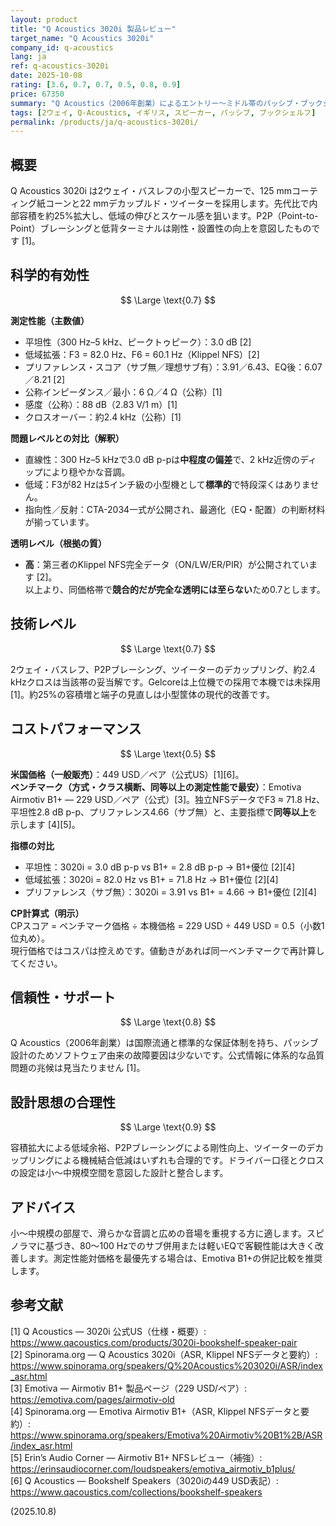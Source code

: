 ```yaml
---
layout: product
title: "Q Acoustics 3020i 製品レビュー"
target_name: "Q Acoustics 3020i"
company_id: q-acoustics
lang: ja
ref: q-acoustics-3020i
date: 2025-10-08
rating: [3.6, 0.7, 0.7, 0.5, 0.8, 0.9]
price: 67350
summary: "Q Acoustics（2006年創業）によるエントリー〜ミドル帯のパッシブ・ブックシェルフ。設計は合理的で、客観性能はこの価格帯として競合的ですが、同等以上性能の最安製品に対しては価格優位が小さいです。"
tags: [2ウェイ, Q-Acoustics, イギリス, スピーカー, パッシブ, ブックシェルフ]
permalink: /products/ja/q-acoustics-3020i/
---
```

## 概要

Q Acoustics 3020i は2ウェイ・バスレフの小型スピーカーで、125 mmコーティング紙コーンと22 mmデカップルド・ツイーターを採用します。先代比で内部容積を約25%拡大し、低域の伸びとスケール感を狙います。P2P（Point-to-Point）ブレーシングと低背ターミナルは剛性・設置性の向上を意図したものです [1]。

## 科学的有効性  
$$ \Large \text{0.7} $$

**測定性能（主数値）**  
- 平坦性（300 Hz–5 kHz、ピークトゥピーク）：3.0 dB [2]  
- 低域拡張：F3 = 82.0 Hz、F6 = 60.1 Hz（Klippel NFS）[2]  
- プリファレンス・スコア（サブ無／理想サブ有）：3.91／6.43、EQ後：6.07／8.21 [2]  
- 公称インピーダンス／最小：6 Ω／4 Ω（公称）[1]  
- 感度（公称）：88 dB（2.83 V/1 m）[1]  
- クロスオーバー：約2.4 kHz（公称）[1]

**問題レベルとの対比（解釈）**  
- 直線性：300 Hz–5 kHzで3.0 dB p-pは**中程度の偏差**で、2 kHz近傍のディップにより穏やかな音調。  
- 低域：F3が82 Hzは5インチ級の小型機として**標準的**で特段深くはありません。  
- 指向性／反射：CTA-2034一式が公開され、最適化（EQ・配置）の判断材料が揃っています。

**透明レベル（根拠の質）**  
- **高**：第三者のKlippel NFS完全データ（ON/LW/ER/PIR）が公開されています [2]。  
以上より、同価格帯で**競合的だが完全な透明には至らない**ため0.7とします。

## 技術レベル  
$$ \Large \text{0.7} $$

2ウェイ・バスレフ、P2Pブレーシング、ツイーターのデカップリング、約2.4 kHzクロスは当該帯の妥当解です。Gelcoreは上位機での採用で本機では未採用 [1]。約25%の容積増と端子の見直しは小型筐体の現代的改善です。

## コストパフォーマンス  
$$ \Large \text{0.5} $$

**米国価格（一般販売）**：449 USD／ペア（公式US）[1][6]。  
**ベンチマーク（方式・クラス横断、同等以上の測定性能で最安）**：Emotiva Airmotiv B1+ — 229 USD／ペア（公式）[3]。独立NFSデータでF3 ≈ 71.8 Hz、平坦性2.8 dB p-p、プリファレンス4.66（サブ無）と、主要指標で**同等以上**を示します [4][5]。

**指標の対比**  
- 平坦性：3020i = 3.0 dB p-p vs B1+ = 2.8 dB p-p → B1+優位 [2][4]  
- 低域拡張：3020i = 82.0 Hz vs B1+ = 71.8 Hz → B1+優位 [2][4]  
- プリファレンス（サブ無）：3020i = 3.91 vs B1+ = 4.66 → B1+優位 [2][4]

**CP計算式（明示）**  
CPスコア = ベンチマーク価格 ÷ 本機価格 = 229 USD ÷ 449 USD = 0.5（小数1位丸め）。  
現行価格ではコスパは控えめです。値動きがあれば同一ベンチマークで再計算してください。

## 信頼性・サポート  
$$ \Large \text{0.8} $$

Q Acoustics（2006年創業）は国際流通と標準的な保証体制を持ち、パッシブ設計のためソフトウェア由来の故障要因は少ないです。公式情報に体系的な品質問題の兆候は見当たりません [1]。

## 設計思想の合理性  
$$ \Large \text{0.9} $$

容積拡大による低域余裕、P2Pブレーシングによる剛性向上、ツイーターのデカップリングによる機械結合低減はいずれも合理的です。ドライバー口径とクロスの設定は小〜中規模空間を意図した設計と整合します。

## アドバイス

小〜中規模の部屋で、滑らかな音調と広めの音場を重視する方に適します。スピノラマに基づき、80〜100 Hzでのサブ併用または軽いEQで客観性能は大きく改善します。測定性能対価格を最優先する場合は、Emotiva B1+の併記比較を推奨します。

## 参考文献

[1] Q Acoustics — 3020i 公式US（仕様・概要）: https://www.qacoustics.com/products/3020i-bookshelf-speaker-pair  
[2] Spinorama.org — Q Acoustics 3020i（ASR, Klippel NFSデータと要約）: https://www.spinorama.org/speakers/Q%20Acoustics%203020i/ASR/index_asr.html  
[3] Emotiva — Airmotiv B1+ 製品ページ（229 USD/ペア）: https://emotiva.com/pages/airmotiv-old  
[4] Spinorama.org — Emotiva Airmotiv B1+（ASR, Klippel NFSデータと要約）: https://www.spinorama.org/speakers/Emotiva%20Airmotiv%20B1%2B/ASR/index_asr.html  
[5] Erin’s Audio Corner — Airmotiv B1+ NFSレビュー（補強）: https://erinsaudiocorner.com/loudspeakers/emotiva_airmotiv_b1plus/  
[6] Q Acoustics — Bookshelf Speakers（3020iの449 USD表記）: https://www.qacoustics.com/collections/bookshelf-speakers

(2025.10.8)

